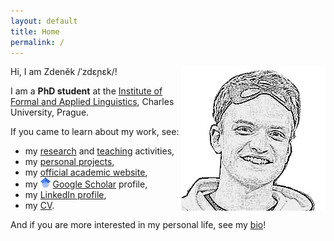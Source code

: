 ```yaml
---
layout: default
title: Home
permalink: /
---
```

<img id="about-img" align="right" src="assets/me/3.jpg" alt="me">

Hi, I am Zdeněk /ˈzdɛɲɛk/!

I am a **PhD student** at the [Institute of Formal and Applied Linguistics](https://ufal.mff.cuni.cz/), Charles University, Prague. 

If you came to learn about my work, see:
- my <i class="fa fa-area-chart"></i> [research](/research) and <i class="fa fa-graduation-cap"></i> [teaching](/teaching) activities,
- my <i class="fa fa-code"></i> [personal projects](/projects),
- my <i class="fa fa-university"></i> [official academic website](https://ufal.mff.cuni.cz/zdenek-kasner),
- my <img src="/assets/icons/scholar.png" style="display: inline"> [Google Scholar](https://scholar.google.cz/citations?user=6NnuRB8AAAAJ) profile,
- my <i class="fab fa-linkedin"></i> [LinkedIn profile](https://www.linkedin.com/in/zdenek-kasner/),
- my <i class="fa fa-file-pdf"></i> [CV](/assets/cv/cv.pdf).

And if you are more interested in my personal life, see my <i class="fa fa-user"></i> [bio](/about)! 